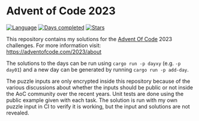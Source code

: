 # Advent of Code 2023

[![Language](https://img.shields.io/badge/Language-rust-red)](https://rust-lang.org/)
[![Days completed](https://img.shields.io/badge/day%20📅-23-blue)](https://adventofcode.com/2022)
[![Stars](https://img.shields.io/badge/stars%20⭐-17-yellow)](https://adventofcode.com/2022/stats)

This repository contains my solutions for the [Advent Of Code](https://adventofcode.com/) 2023 challenges.
For more information visit: https://adventofcode.com/2023/about

The solutions to the days can be run using `cargo run -p dayxy` (e.g. `-p day01`) and a new day can be generated by running `cargo run -p add-day`.

The puzzle inputs are only encrypted inside this repository because of the various discussions about whether the inputs should be public or not inside the AoC community over the recent years.
Unit tests are done using the public example given with each task.
The solution is run with my own puzzle input in CI to verify it is working, but the input and solutions are not revealed.
